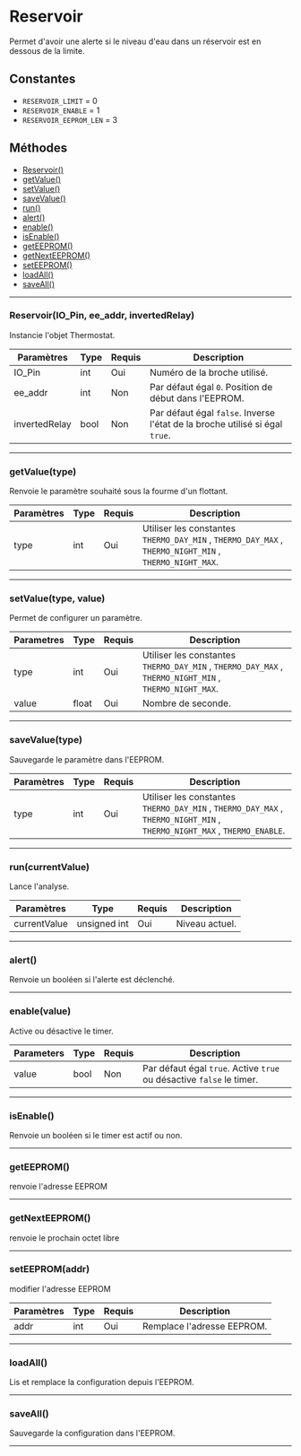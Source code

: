 # Reservoir
Permet d'avoir une alerte si le niveau d'eau dans un réservoir est en dessous de la limite.

## Constantes
 * `RESERVOIR_LIMIT` = 0
 * `RESERVOIR_ENABLE` = 1
 * `RESERVOIR_EEPROM_LEN` = 3

## Méthodes
* [Reservoir()](#thermostatio_pin-ee_addr-invertedrelay)
* [getValue()](#getvaluetype)
* [setValue()](#setvaluetype-value)
* [saveValue()](#savevaluetype)
* [run()](#runcurrentvalue)
* [alert()](#alert)
* [enable()](#enablevalue)
* [isEnable()](#isenable)
* [getEEPROM()](#geteeprom)
* [getNextEEPROM()](#getnexteeprom)
* [setEEPROM()](#seteepromaddr)
* [loadAll()](#loadall)
* [saveAll()](#saveall)

-------------

### Reservoir(IO_Pin, ee_addr, invertedRelay)
Instancie l'objet Thermostat.

Paramètres	  | Type | Requis | Description
------------- | ---- | ------ | -----------
IO_Pin		  | int  | Oui	  | Numéro de la broche utilisé.
ee_addr	      | int  | Non	  | Par défaut égal `0`. Position de début dans l'EEPROM.
invertedRelay | bool | Non	  | Par défaut égal `false`. Inverse l'état de la broche utilisé si égal `true`.


-------------

### getValue(type)
Renvoie le paramètre souhaité sous la fourme d'un flottant.

Paramètres | Type  | Requis | Description
---------- | ----- | ------ | -----------
type	   | int   | Oui	| Utiliser les constantes `THERMO_DAY_MIN` , `THERMO_DAY_MAX` , `THERMO_NIGHT_MIN` , `THERMO_NIGHT_MAX`.


-------------

### setValue(type, value)
Permet de configurer un paramètre.

Parametres | Type  | Requis | Description
---------- | ----- | ------ | -----------
type	   | int   | Oui	| Utiliser les constantes `THERMO_DAY_MIN` , `THERMO_DAY_MAX` , `THERMO_NIGHT_MIN` , `THERMO_NIGHT_MAX`.
value  	   | float | Oui	| Nombre de seconde.


-------------

### saveValue(type)
Sauvegarde le paramètre dans l'EEPROM.

Paramètres | Type | Requis | Description
---------- | ---- | ------ | -----------
type	   | int  | Oui	   | Utiliser les constantes `THERMO_DAY_MIN` , `THERMO_DAY_MAX` , `THERMO_NIGHT_MIN` , `THERMO_NIGHT_MAX` , `THERMO_ENABLE`.


-------------

### run(currentValue)
Lance l'analyse.

Paramètres	 | Type			| Requis | Description
------------ | ------------ | ------ | -----------
currentValue | unsigned int | Oui	  | Niveau actuel.


-------------

### alert()
Renvoie un booléen si l'alerte est déclenché.


-------------

### enable(value)
Active ou désactive le timer.

Parameters	  | Type | Requis | Description
------------- | ---- | ------ | -----------
value		  | bool | Non	  | Par défaut égal `true`. Active `true` ou désactive `false` le timer.


-------------

### isEnable()
Renvoie un booléen si le timer est actif ou non.


-------------

### getEEPROM()
renvoie l'adresse EEPROM


-------------

### getNextEEPROM()
renvoie le prochain octet libre


-------------

### setEEPROM(addr)
modifier l'adresse EEPROM

Paramètres	  | Type | Requis | Description
------------- | ---- | ------ | -----------
addr		  | int  | Oui	  | Remplace l'adresse EEPROM.


-------------

### loadAll()
Lis et remplace la configuration depuis l'EEPROM.

-------------

### saveAll()
Sauvegarde la configuration dans l'EEPROM.


-------------

